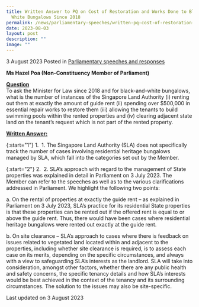 ```yaml
---
title: Written Answer to PQ on Cost of Restoration and Works Done to Black and
  White Bungalows Since 2018
permalink: /news/parliamentary-speeches/written-pq-cost-of-restoration-additional-works-bw-bungalows-since-2018/
date: 2023-08-03
layout: post
description: ""
image: ""
---
```

3 August 2023 Posted in [Parliamentary speeches and responses](/news/parliamentary-speeches) 

<b>Ms Hazel Poa (Non-Constituency Member of Parliament)</b>

<b><u>Question</u></b>
<br>To ask the Minister for Law since 2018 and for black-and-white bungalows, what is the number of instances of the Singapore Land Authority (i) renting out them at exactly the amount of guide rent (ii) spending over $500,000 in essential repair works to restore them (iii) allowing the tenants to build swimming pools within the rented properties and (iv) clearing adjacent state land on the tenant’s request which is not part of the rented property.

<b><u>Written Answer:</u></b>

{:start="1"}
1.&nbsp; 1.	The Singapore Land Authority (SLA) does not specifically track the number of cases involving residential heritage bungalows managed by SLA, which fall into the categories set out by the Member.

{:start="2"}
2.&nbsp; 2.	SLA’s approach with regard to the management of State properties was explained in detail in Parliament on 3 July 2023. The Member can refer to the speeches as well as to the various clarifications addressed in Parliament. We highlight the following two points:

a.	On the rental of properties at exactly the guide rent – as explained in Parliament on 3 July 2023, SLA’s practice for its residential State properties is that these properties can be rented out if the offered rent is equal to or above the guide rent. Thus, there would have been cases where residential heritage bungalows were rented out exactly at the guide rent. 

b.	On site clearance – SLA’s approach to cases where there is feedback on issues related to vegetated land located within and adjacent to the properties, including whether site clearance is required, is to assess each case on its merits, depending on the specific circumstances, and always with a view to safeguarding SLA’s interests as the landlord. SLA will take into consideration, amongst other factors, whether there are any public health and safety concerns, the specific tenancy details and how SLA’s interests would be best achieved in the context of the tenancy and its surrounding circumstances. The solution to the issues may also be site-specific. 

<p class="right-side-updated">Last updated on 3 August 2023</p>